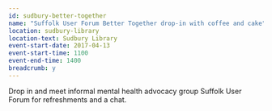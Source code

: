 ```yaml
---
id: sudbury-better-together
name: "Suffolk User Forum Better Together drop-in with coffee and cake"
location: sudbury-library
location-text: Sudbury Library
event-start-date: 2017-04-13
event-start-time: 1100
event-end-time: 1400
breadcrumb: y
---
```


Drop in and meet informal mental health advocacy group Suffolk User Forum for refreshments and a chat.
